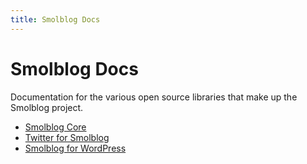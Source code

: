 ```yaml
---
title: Smolblog Docs
---
```


# Smolblog Docs

Documentation for the various open source libraries that make up the Smolblog project.

- [Smolblog Core](/smolblog-core/)
- [Twitter for Smolblog](/smolblog-twitter/)
- [Smolblog for WordPress](/smolblog-wp/)